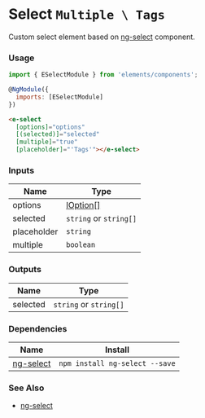 # Select `Multiple \ Tags`

Custom select element based on [ng-select](https://github.com/basvandenberg/ng-select) component.

<!-- STORY -->

### Usage
```js
import { ESelectModule } from 'elements/components';

@NgModule({
  imports: [ESelectModule]
})
```
```html
<e-select
  [options]="options"
  [(selected)]="selected"
  [multiple]="true"
  [placeholder]="'Tags'"></e-select>
```

### Inputs

| Name        | Type                                |
|-------------|-------------------------------------|
| options     | [IOption[]](https://basvandenberg.github.io/ng-select#/documentation) |
| selected       | `string` or `string[]`           |
| placeholder | `string`                            |
| multiple    | `boolean`                           |

### Outputs
| Name        | Type                                |
|-------------|-------------------------------------|
| selected       | `string` or `string[]`           |


### Dependencies

| Name                                                      | Install                           |
|-----------------------------------------------------------|-----------------------------------|
| [ng-select](https://github.com/basvandenberg/ng-select)   | `npm install ng-select --save` |

### See Also
- [ng-select](https://github.com/basvandenberg/ng-select)
